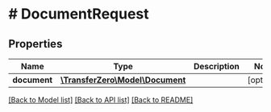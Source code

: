 # # DocumentRequest

## Properties

Name | Type | Description | Notes
------------ | ------------- | ------------- | -------------
**document** | [**\TransferZero\Model\Document**](Document.md) |  | [optional] 

[[Back to Model list]](../../README.md#documentation-for-models) [[Back to API list]](../../README.md#documentation-for-api-endpoints) [[Back to README]](../../README.md)


